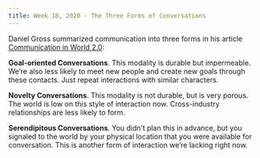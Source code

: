 ```yaml
---
title: Week 18, 2020 - The Three Forms of Conversations
---
```


Daniel Gross summarized communication into three forms in his article [Communication in World 2.0](https://dcgross.com/communication-in-world-20):

**Goal-oriented Conversations**. This modality is durable but impermeable. We’re also less likely to meet new people and create new goals through these contacts. Just repeat interactions with similar characters.

**Novelty Conversations**. This modality is not durable, but is very porous. The world is low on this style of interaction now. Cross-industry relationships are less likely to form.

**Serendipitous Conversations**. You didn’t plan this in advance, but you signaled to the world by your physical location that you were available for conversation. This is another form of interaction we’re lacking right now.




